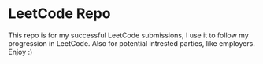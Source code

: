 # LeetCode Repo
This repo is for my successful LeetCode submissions, I use it to follow my progression in LeetCode. Also for potential intrested parties, like employers. Enjoy :)
